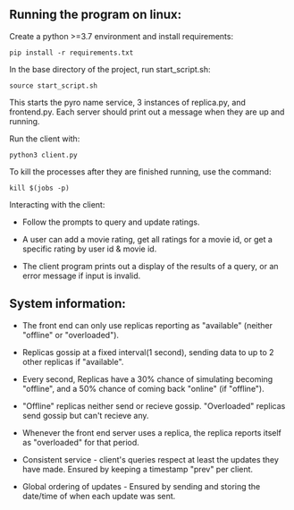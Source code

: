 ## Running the program on linux:

Create a python >=3.7 environment and install requirements:

    pip install -r requirements.txt
    
In the base directory of the project, run start_script.sh:

    source start_script.sh

This starts the pyro name service, 3 instances of replica.py, and frontend.py.
Each server should print out a message when they are up and running.

Run the client with:

    python3 client.py

To kill the processes after they are finished running, use the command:

    kill $(jobs -p)

Interacting with the client:

- Follow the prompts to query and update ratings.

- A user can add a movie rating, get all ratings for a movie id, or get a specific rating by user id & movie id.

- The client program prints out a display of the results of a query, or an error message if input is invalid.


System information:
-

- The front end can only use replicas reporting as "available" (neither "offline" or "overloaded").

- Replicas gossip at a fixed interval(1 second), sending data to up to 2 other replicas if "available".

- Every second, Replicas have a 30% chance of simulating becoming "offline", and a 50% chance of coming back "online" (if "offline").

- "Offline" replicas neither send or recieve gossip. "Overloaded" replicas send gossip but can't recieve any.

- Whenever the front end server uses a replica, the replica reports itself as "overloaded" for that period.

- Consistent service - client's queries respect at least the updates they have made. Ensured by keeping a timestamp "prev" per client.

 - Global ordering of updates - Ensured by sending and storing the date/time of when each update was sent.
